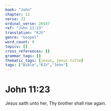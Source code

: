 ```yaml
---
book: "John"
chapter: 11
verse: 23
ordinal_verse: 26547
ref: "John 11:23"
translation: "KJV"
genre: "Gospel"
word_count: 9
topics: []
cross_references: []
grammar_tags: []
thematic_tags: [jesus, jesus-title]
tags: ["Bible","KJV","John"]
---
```


# John 11:23

Jesus saith unto her, Thy brother shall rise again.
